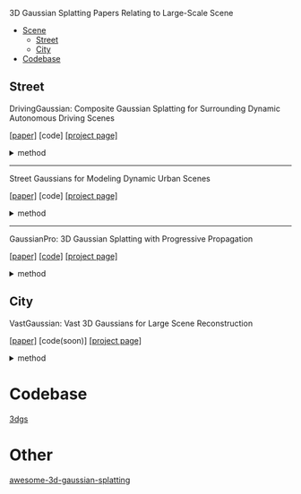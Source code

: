 
3D Gaussian Splatting Papers Relating to Large-Scale Scene


- [Scene](#3d-gaussian-splatting-papers-relating-to-large-scale-scene)
  - [Street](#Street)
  - [City](#City)
- [Codebase](#codebase)


## Street


DrivingGaussian: Composite Gaussian Splatting for Surrounding Dynamic Autonomous Driving Scenes

[[paper]](https://arxiv.org/pdf/2312.07920.pdf)  [code] [[project page]](https://pkuvdig.github.io/DrivingGaussian/)

<details>
<summary>method</summary>

<div class="image-container">
  <img src="assets/gaussiandriving.png" width="100%">
</div>

</details>

---

Street Gaussians for Modeling Dynamic Urban Scenes

[[paper]](https://arxiv.org/pdf/2401.01339.pdf)  [code] [[project page]](https://zju3dv.github.io/street_gaussians/)

<details>
<summary>method</summary>

<div class="image-container">
  <img src="assets/streetgaussian.png" width="100%">
</div>

</details>

---

GaussianPro: 3D Gaussian Splatting with Progressive Propagation

[[paper]](https://arxiv.org/abs/2402.14650)  [[code]](https://github.com/kcheng1021/GaussianPro) [[project page]](https://kcheng1021.github.io/gaussianpro.github.io/)

<details>
<summary>method</summary>

<div class="image-container">
  <img src="assets/gaussianpro.png" width="100%">
  <img src="assets/gaussianpro1.png" width="100%">
</div>

</details>


## City

VastGaussian: Vast 3D Gaussians for Large Scene Reconstruction

[[paper]](https://arxiv.org/abs/2402.17427)  [code(soon)] [[project page]](https://vastgaussian.github.io/)

<details>
<summary>method</summary>

<div class="image-container">
  <img src="assets/vastgs1.png" width="100%">
  <img src="assets/vastgs2.png" width="100%">
</div>

</details>


# Codebase

[3dgs](https://github.com/graphdeco-inria/gaussian-splatting)


# Other

[awesome-3d-gaussian-splatting](https://github.com/MrNeRF/awesome-3D-gaussian-splatting)

